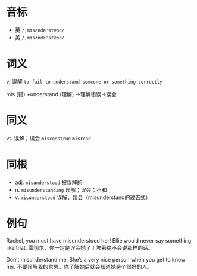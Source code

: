 # 音标

- 英 `/,mɪsʌndə'stænd/`
- 美 `/,mɪsʌndɚ'stænd/`

# 词义

v. 误解
`to fail to understand someone or something correctly`



mis (错) +understand (理解) →理解错误→误会

# 同义

vt. 误解；误会
`misconstrue` `misread`

# 同根

- adj. `misunderstood` 被误解的
- n. `misunderstanding` 误解；误会；不和
- v. `misunderstood` 误解，误会（misunderstand的过去式）

# 例句

Rachel, you must have misunderstood her! Ellie would never say something like that.
雷切尔，你一定是误会她了！埃莉绝不会说那样的话。

Don’t misunderstand me. She’s a very nice person when you get to know her.
不要误解我的意思。你了解她后就会知道她是个很好的人。


